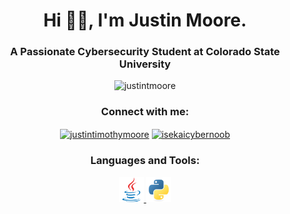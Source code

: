 <h1 align="center">Hi ✋🏽, I'm Justin Moore.</h1>
<h3 align="center">A Passionate Cybersecurity Student at Colorado State University</h3>

<p align="center"> <img src="https://komarev.com/ghpvc/?username=justintmoore&label=Profile%20views&color=0e75b6&style=flat" alt="justintmoore" width="70" height="30" /> </p>

<h3 align="center">Connect with me:</h3>
<p align="center"> 
<a href="https://linkedin.com/in/justintimothymoore" target="blank"><img align="center" src="https://raw.githubusercontent.com/rahuldkjain/github-profile-readme-generator/master/src/images/icons/Social/linked-in-alt.svg" alt="justintimothymoore" height="30" width="40" /></a>
<a href="https://twitter.com/isekaicybernoob" target="blank"><img align="center" src="https://raw.githubusercontent.com/rahuldkjain/github-profile-readme-generator/master/src/images/icons/Social/twitter.svg" alt="isekaicybernoob" height="30" width="40" /></a>
</p>

<h3 align="center">Languages and Tools:</h3>
<p align="center"> <a href="https://www.java.com" target="_blank" rel="noreferrer"> <img src="https://raw.githubusercontent.com/devicons/devicon/master/icons/java/java-original.svg" alt="java" width="40" height="40"/> </a> <a href="https://www.python.org" target="_blank" rel="noreferrer"> <img src="https://raw.githubusercontent.com/devicons/devicon/master/icons/python/python-original.svg" alt="python" width="40" height="40"/> </a> </p>
